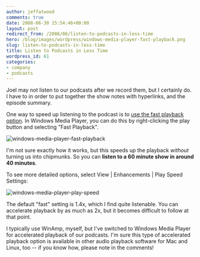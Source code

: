 ```yaml
---
author: jeffatwood
comments: true
date: 2008-06-30 15:54:46+00:00
layout: post
redirect_from: /2008/06/listen-to-podcasts-in-less-time
hero: /blog/images/wordpress/windows-media-player-fast-playback.png
slug: listen-to-podcasts-in-less-time
title: Listen to Podcasts in Less Time
wordpress_id: 61
categories:
- company
- podcasts
---
```



Joel may not listen to our podcasts after we record them, but I certainly do. I have to in order to put together the show notes with hyperlinks, and the episode summary.



One way to speed up listening to the podcast is to [use the fast playback option](http://www.microsoft.com/windows/windowsmedia/knowledgecenter/howto/PlayFaster_how_to.aspx). In Windows Media Player, you can do this by right-clicking the play button and selecting "Fast Playback".



![windows-media-player-fast-playback](/blog/images/wordpress/windows-media-player-fast-playback.png)



I'm not sure exactly how it works, but this speeds up the playback _without_ turning us into chipmunks. So you can **listen to a 60 minute show in around 40 minutes**.



To see more detailed options, select View | Enhancements | Play Speed Settings:



![windows-media-player-play-speed](/blog/images/wordpress/windows-media-player-play-speed.png)



The default "fast" setting is 1.4x, which I find quite listenable. You can accelerate playback by as much as 2x, but it becomes difficult to follow at that point.



I typically use WinAmp, myself, but I've switched to Windows Media Player for accelerated playback of our podcasts. I'm sure this type of accelerated playback option is available in other audio playback software for Mac and Linux, too -- if you know how, please note in the comments!

